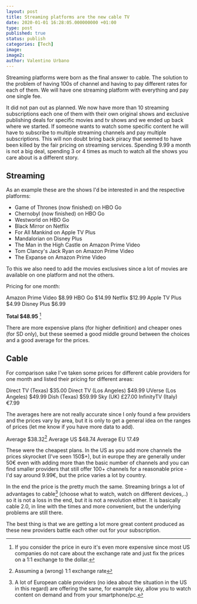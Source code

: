 ```yaml
---
layout: post
title: Streaming platforms are the new cable TV
date: 2020-01-01 16:28:05.000000000 +01:00
type: post
published: true
status: publish
categories: [Tech]
image:
image2:
author: Valentino Urbano
---
```


Streaming platforms were born as the final answer to cable. The solution to the problem of having 100s of channel and having to pay different rates for each of them. We will have one streaming platform with everything and pay one single fee.

It did not pan out as planned. We now have more than 10 streaming subscriptions each one of them with their own original shows and exclusive publishing deals for specific movies and tv shows and we ended up back where we started. If someone wants to watch some specific content he will have to subscribe to multiple streaming channels and pay multiple subscriptions. This will non doubt bring back piracy that seemed to have been killed by the fair pricing on streaming services. Spending 9.99 a month is not a big deal, spending 3 or 4 times as much to watch all the shows you care about is a different story.

## Streaming

As an example these are the shows I'd be interested in and the respective platforms:

- Game of Thrones (now finished) on HBO Go
- Chernobyl (now finished) on HBO Go
- Westworld on HBO Go
- Black Mirror on Netflix
- For All Mankind on Apple TV Plus
- Mandalorian on Disney Plus
- The Man in the High Castle on Amazon Prime Video
- Tom Clancy's Jack Ryan on Amazon Prime Video
- The Expanse on Amazon Prime Video

To this we also need to add the movies exclusives since a lot of movies are available on one platform and not the others.

Pricing for one month:

Amazon Prime Video $8.99
HBO Go $14.99
Netflix $12.99
Apple TV Plus $4.99
Disney Plus $6.99

**Total $48.95** [^1]

There are more expensive plans (for higher definition) and cheaper ones (for SD only), but these seemed a good middle ground between the choices and a good average for the prices.

## Cable

For comparison sake I've taken some prices for different cable providers for one month and listed their pricing for different areas:

Direct TV (Texas) $35.00
Direct TV (Los Angeles) $49.99
UVerse (Los Angeles) $49.99
Dish (Texas) $59.99
Sky (UK) £27.00
InfinityTV (Italy) €7.99

The averages here are not really accurate since I only found a few providers and the prices vary by area, but it is only to get a general idea on the ranges of prices (let me know if you have more data to add).

Average $38.32[^2]
Average US $48.74
Average EU 17.49

These were the cheapest plans. In the US as you add more channels the prices skyrocket (I've seen 150$+), but in europe they are generally under 50€ even with adding more than the basic number of channels and you can find smaller providers that still offer 100+ channels for a reasonable price - I'd say around 9.99€, but the price varies a lot by country.

In the end the price is the pretty much the same. Streaming brings a lot of advantages to cable[^3] (choose what to watch, watch on different devices,..) so it is not a loss in the end, but it is not a revolution either. It is basically cable 2.0, in line with the times and more convenient, but the underlying problems are still there.

The best thing is that we are getting a lot more great content produced as these new providers battle each other out for your subscription.

[^1]: If you consider the price in euro it's even more expensive since most US companies do not care about the exchange rate and just fix the prices on a 1:1 exchange to the dollar.
[^2]: Assuming a (wrong) 1:1 exchange rate
[^3]: A lot of European cable providers (no idea about the situation in the US in this regard) are offering the same, for example sky, allow you to watch content on demand and from your smartphone/pc.
